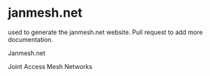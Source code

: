 # janmesh.net
used to generate the janmesh.net website. Pull request to add more documentation. 


Janmesh.net

Joint Access Mesh Networks
